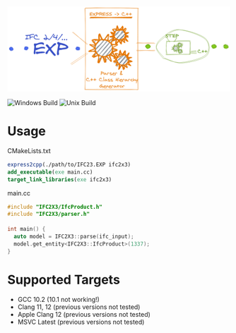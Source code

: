 ![Logo](logo.png)

![Windows Build](https://github.com/baumhaus-project/express2cpp/workflows/Windows%20Build/badge.svg)
![Unix Build](https://github.com/baumhaus-project/express2cpp/workflows/Unix%20Build/badge.svg)

# Usage

CMakeLists.txt
```cmake
express2cpp(./path/to/IFC23.EXP ifc2x3)
add_executable(exe main.cc)
target_link_libraries(exe ifc2x3)
```

main.cc
```cpp
#include "IFC2X3/IfcProduct.h"
#include "IFC2X3/parser.h"

int main() {
  auto model = IFC2X3::parse(ifc_input);
  model.get_entity<IFC2X3::IfcProduct>(1337);
}
```

# Supported Targets

  - GCC 10.2 (10.1 not working!)
  - Clang 11, 12 (previous versions not tested)
  - Apple Clang 12 (previous versions not tested)
  - MSVC Latest (previous versions not tested)
